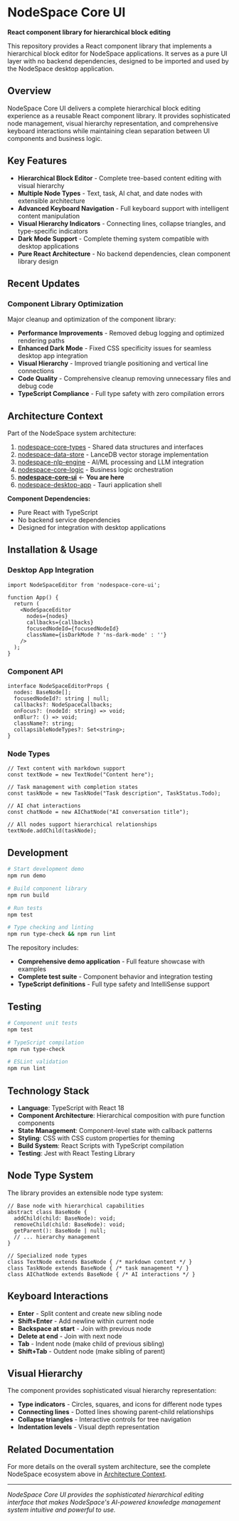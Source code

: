 # NodeSpace Core UI

**React component library for hierarchical block editing**

This repository provides a React component library that implements a hierarchical block editor for NodeSpace applications. It serves as a pure UI layer with no backend dependencies, designed to be imported and used by the NodeSpace desktop application.

## Overview

NodeSpace Core UI delivers a complete hierarchical block editing experience as a reusable React component library. It provides sophisticated node management, visual hierarchy representation, and comprehensive keyboard interactions while maintaining clean separation between UI components and business logic.

## Key Features

- **Hierarchical Block Editor** - Complete tree-based content editing with visual hierarchy
- **Multiple Node Types** - Text, task, AI chat, and date nodes with extensible architecture
- **Advanced Keyboard Navigation** - Full keyboard support with intelligent content manipulation
- **Visual Hierarchy Indicators** - Connecting lines, collapse triangles, and type-specific indicators
- **Dark Mode Support** - Complete theming system compatible with desktop applications
- **Pure React Architecture** - No backend dependencies, clean component library design

## Recent Updates

### Component Library Optimization

Major cleanup and optimization of the component library:

- **Performance Improvements** - Removed debug logging and optimized rendering paths
- **Enhanced Dark Mode** - Fixed CSS specificity issues for seamless desktop app integration
- **Visual Hierarchy** - Improved triangle positioning and vertical line connections
- **Code Quality** - Comprehensive cleanup removing unnecessary files and debug code
- **TypeScript Compliance** - Full type safety with zero compilation errors

## Architecture Context

Part of the NodeSpace system architecture:

1. [nodespace-core-types](https://github.com/malibio/nodespace-core-types) - Shared data structures and interfaces
2. [nodespace-data-store](https://github.com/malibio/nodespace-data-store) - LanceDB vector storage implementation
3. [nodespace-nlp-engine](https://github.com/malibio/nodespace-nlp-engine) - AI/ML processing and LLM integration
4. [nodespace-core-logic](https://github.com/malibio/nodespace-core-logic) - Business logic orchestration
5. **[nodespace-core-ui](https://github.com/malibio/nodespace-core-ui)** ← **You are here**
6. [nodespace-desktop-app](https://github.com/malibio/nodespace-desktop-app) - Tauri application shell

**Component Dependencies:**
- Pure React with TypeScript
- No backend service dependencies
- Designed for integration with desktop applications

## Installation & Usage

### Desktop App Integration

```tsx
import NodeSpaceEditor from 'nodespace-core-ui';

function App() {
  return (
    <NodeSpaceEditor 
      nodes={nodes}
      callbacks={callbacks}
      focusedNodeId={focusedNodeId}
      className={isDarkMode ? 'ns-dark-mode' : ''}
    />
  );
}
```

### Component API

```tsx
interface NodeSpaceEditorProps {
  nodes: BaseNode[];
  focusedNodeId?: string | null;
  callbacks?: NodeSpaceCallbacks;
  onFocus?: (nodeId: string) => void;
  onBlur?: () => void;
  className?: string;
  collapsibleNodeTypes?: Set<string>;
}
```

### Node Types

```tsx
// Text content with markdown support
const textNode = new TextNode("Content here");

// Task management with completion states
const taskNode = new TaskNode("Task description", TaskStatus.Todo);

// AI chat interactions
const chatNode = new AIChatNode("AI conversation title");

// All nodes support hierarchical relationships
textNode.addChild(taskNode);
```

## Development

```bash
# Start development demo
npm run demo

# Build component library
npm run build

# Run tests
npm test

# Type checking and linting
npm run type-check && npm run lint
```

The repository includes:
- **Comprehensive demo application** - Full feature showcase with examples
- **Complete test suite** - Component behavior and integration testing
- **TypeScript definitions** - Full type safety and IntelliSense support

## Testing

```bash
# Component unit tests
npm test

# TypeScript compilation
npm run type-check

# ESLint validation
npm run lint
```

## Technology Stack

- **Language**: TypeScript with React 18
- **Component Architecture**: Hierarchical composition with pure function components
- **State Management**: Component-level state with callback patterns
- **Styling**: CSS with CSS custom properties for theming
- **Build System**: React Scripts with TypeScript compilation
- **Testing**: Jest with React Testing Library

## Node Type System

The library provides an extensible node type system:

```tsx
// Base node with hierarchical capabilities
abstract class BaseNode {
  addChild(child: BaseNode): void;
  removeChild(child: BaseNode): void;
  getParent(): BaseNode | null;
  // ... hierarchy management
}

// Specialized node types
class TextNode extends BaseNode { /* markdown content */ }
class TaskNode extends BaseNode { /* task management */ }
class AIChatNode extends BaseNode { /* AI interactions */ }
```

## Keyboard Interactions

- **Enter** - Split content and create new sibling node
- **Shift+Enter** - Add newline within current node
- **Backspace at start** - Join with previous node
- **Delete at end** - Join with next node
- **Tab** - Indent node (make child of previous sibling)
- **Shift+Tab** - Outdent node (make sibling of parent)

## Visual Hierarchy

The component provides sophisticated visual hierarchy representation:
- **Type indicators** - Circles, squares, and icons for different node types
- **Connecting lines** - Dotted lines showing parent-child relationships
- **Collapse triangles** - Interactive controls for tree navigation
- **Indentation levels** - Visual depth representation

## Related Documentation

For more details on the overall system architecture, see the complete NodeSpace ecosystem above in [Architecture Context](#architecture-context).

---

*NodeSpace Core UI provides the sophisticated hierarchical editing interface that makes NodeSpace's AI-powered knowledge management system intuitive and powerful to use.*
